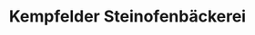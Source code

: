 ---
title: "Kempfelder Steinofenbäckerei"
url: /moerschied/kempfelder-steinofenbaeckerei/
shop: Bäckerei
---
